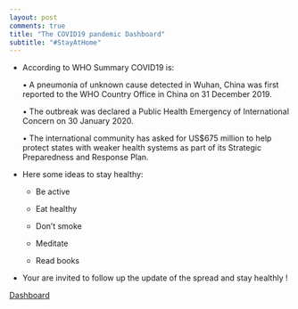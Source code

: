 ```yaml
---
layout: post
comments: true
title: "The COVID19 pandemic Dashboard"
subtitle: "#StayAtHome"
---
```


* According to WHO Summary COVID19 is:

  • A pneumonia of unknown cause detected in Wuhan, China was first reported to the WHO Country Office in China on 31 December 2019.
  
  • The outbreak was declared a Public Health Emergency of International Concern on 30 January 2020.
  
  • The international community has asked for US$675 million to help protect states with weaker health systems as part of its Strategic Preparedness and Response Plan.

* Here some ideas to stay healthy:

  * Be active
  
  * Eat healthy 
  
  * Don’t smoke
  
  * Meditate
  
  * Read books

* Your are invited to follow up the update of the spread and stay healthly !

[Dashboard](https://mesfind.shinyapps.io/covid19_et/)
